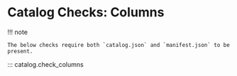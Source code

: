 # Catalog Checks: Columns

!!! note

    The below checks require both `catalog.json` and `manifest.json` to be present.

::: catalog.check_columns
